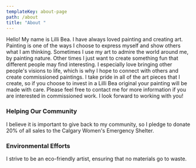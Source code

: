 ```yaml
---
templateKey: about-page
path: /about
title: "About "
---
```



<!--StartFragment-->

Hello! My name is Lilli Bea. I have always loved painting and creating art. Painting is one of the ways I choose to express myself and show others what I am thinking. Sometimes I use my art to admire the world around me, by painting nature. Other times I just want to create something fun that different people may find interesting. I especially love bringing other people's visions to life, which is why I hope to connect with others and create commissioned paintings. I take pride in all of the art pieces that I create, so if you choose to invest in a Lilli Bea original your painting will be made with care. Please feel free to contact me for more information if you are interested in commissioned work. I look forward to working with you!

<!--EndFragment-->

### 

### Helping Our Community 

<!--StartFragment-->

I believe it is important to give back to my community, so I pledge to donate 20% of all sales to the Calgary Women's Emergency Shelter.

<!--EndFragment-->

### Environmental Efforts 

<!--StartFragment-->

I strive to be an eco-friendly artist, ensuring that no materials go to waste.

<!--EndFragment-->